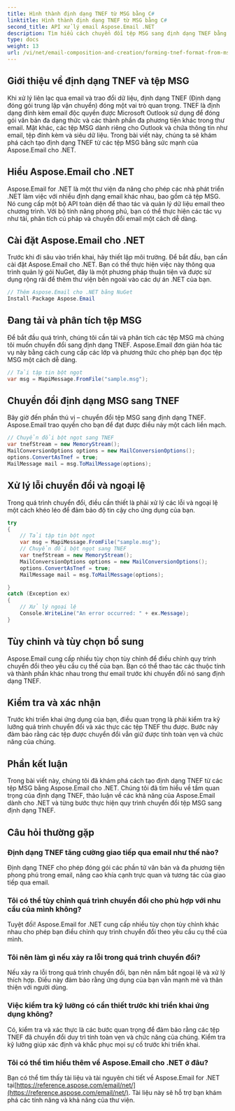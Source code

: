 ```yaml
---
title: Hình thành định dạng TNEF từ MSG bằng C#
linktitle: Hình thành định dạng TNEF từ MSG bằng C#
second_title: API xử lý email Aspose.Email .NET
description: Tìm hiểu cách chuyển đổi tệp MSG sang định dạng TNEF bằng Aspose.Email cho .NET. Tạo nội dung email phong phú một cách liền mạch.
type: docs
weight: 13
url: /vi/net/email-composition-and-creation/forming-tnef-format-from-msg-with-csharp/
---
```


##  Giới thiệu về định dạng TNEF và tệp MSG

Khi xử lý liên lạc qua email và trao đổi dữ liệu, định dạng TNEF (Định dạng đóng gói trung lập vận chuyển) đóng một vai trò quan trọng. TNEF là định dạng đính kèm email độc quyền được Microsoft Outlook sử dụng để đóng gói văn bản đa dạng thức và các thành phần đa phương tiện khác trong thư email. Mặt khác, các tệp MSG dành riêng cho Outlook và chứa thông tin như email, tệp đính kèm và siêu dữ liệu. Trong bài viết này, chúng ta sẽ khám phá cách tạo định dạng TNEF từ các tệp MSG bằng sức mạnh của Aspose.Email cho .NET.

##  Hiểu Aspose.Email cho .NET

Aspose.Email for .NET là một thư viện đa năng cho phép các nhà phát triển .NET làm việc với nhiều định dạng email khác nhau, bao gồm cả tệp MSG. Nó cung cấp một bộ API toàn diện để thao tác và quản lý dữ liệu email theo chương trình. Với bộ tính năng phong phú, bạn có thể thực hiện các tác vụ như tải, phân tích cú pháp và chuyển đổi email một cách dễ dàng.

##  Cài đặt Aspose.Email cho .NET

Trước khi đi sâu vào triển khai, hãy thiết lập môi trường. Để bắt đầu, bạn cần cài đặt Aspose.Email cho .NET. Bạn có thể thực hiện việc này thông qua trình quản lý gói NuGet, đây là một phương pháp thuận tiện và được sử dụng rộng rãi để thêm thư viện bên ngoài vào các dự án .NET của bạn.

```csharp
// Thêm Aspose.Email cho .NET bằng NuGet
Install-Package Aspose.Email
```

##  Đang tải và phân tích tệp MSG

Để bắt đầu quá trình, chúng tôi cần tải và phân tích các tệp MSG mà chúng tôi muốn chuyển đổi sang định dạng TNEF. Aspose.Email đơn giản hóa tác vụ này bằng cách cung cấp các lớp và phương thức cho phép bạn đọc tệp MSG một cách dễ dàng.

```csharp
// Tải tập tin bột ngọt
var msg = MapiMessage.FromFile("sample.msg");
```

##  Chuyển đổi định dạng MSG sang TNEF

Bây giờ đến phần thú vị – chuyển đổi tệp MSG sang định dạng TNEF. Aspose.Email trao quyền cho bạn để đạt được điều này một cách liền mạch.

```csharp
// Chuyển đổi bột ngọt sang TNEF
var tnefStream = new MemoryStream();
MailConversionOptions options = new MailConversionOptions();
options.ConvertAsTnef = true;
MailMessage mail = msg.ToMailMessage(options);
```

##  Xử lý lỗi chuyển đổi và ngoại lệ

Trong quá trình chuyển đổi, điều cần thiết là phải xử lý các lỗi và ngoại lệ một cách khéo léo để đảm bảo độ tin cậy cho ứng dụng của bạn.

```csharp
try
{
	// Tải tập tin bột ngọt
	var msg = MapiMessage.FromFile("sample.msg");
	// Chuyển đổi bột ngọt sang TNEF
	var tnefStream = new MemoryStream();
	MailConversionOptions options = new MailConversionOptions();
	options.ConvertAsTnef = true;
	MailMessage mail = msg.ToMailMessage(options);

}
catch (Exception ex)
{
    // Xử lý ngoại lệ
    Console.WriteLine("An error occurred: " + ex.Message);
}
```

##  Tùy chỉnh và tùy chọn bổ sung

Aspose.Email cung cấp nhiều tùy chọn tùy chỉnh để điều chỉnh quy trình chuyển đổi theo yêu cầu cụ thể của bạn. Bạn có thể thao tác các thuộc tính và thành phần khác nhau trong thư email trước khi chuyển đổi nó sang định dạng TNEF.

##  Kiểm tra và xác nhận

Trước khi triển khai ứng dụng của bạn, điều quan trọng là phải kiểm tra kỹ lưỡng quá trình chuyển đổi và xác thực các tệp TNEF thu được. Bước này đảm bảo rằng các tệp được chuyển đổi vẫn giữ được tính toàn vẹn và chức năng của chúng.

##  Phần kết luận

Trong bài viết này, chúng tôi đã khám phá cách tạo định dạng TNEF từ các tệp MSG bằng Aspose.Email cho .NET. Chúng tôi đã tìm hiểu về tầm quan trọng của định dạng TNEF, thảo luận về các khả năng của Aspose.Email dành cho .NET và từng bước thực hiện quy trình chuyển đổi tệp MSG sang định dạng TNEF.

## Câu hỏi thường gặp

### Định dạng TNEF tăng cường giao tiếp qua email như thế nào?

Định dạng TNEF cho phép đóng gói các phần tử văn bản và đa phương tiện phong phú trong email, nâng cao khía cạnh trực quan và tương tác của giao tiếp qua email.

### Tôi có thể tùy chỉnh quá trình chuyển đổi cho phù hợp với nhu cầu của mình không?

Tuyệt đối! Aspose.Email for .NET cung cấp nhiều tùy chọn tùy chỉnh khác nhau cho phép bạn điều chỉnh quy trình chuyển đổi theo yêu cầu cụ thể của mình.

### Tôi nên làm gì nếu xảy ra lỗi trong quá trình chuyển đổi?

Nếu xảy ra lỗi trong quá trình chuyển đổi, bạn nên nắm bắt ngoại lệ và xử lý thích hợp. Điều này đảm bảo rằng ứng dụng của bạn vẫn mạnh mẽ và thân thiện với người dùng.

### Việc kiểm tra kỹ lưỡng có cần thiết trước khi triển khai ứng dụng không?

Có, kiểm tra và xác thực là các bước quan trọng để đảm bảo rằng các tệp TNEF đã chuyển đổi duy trì tính toàn vẹn và chức năng của chúng. Kiểm tra kỹ lưỡng giúp xác định và khắc phục mọi sự cố trước khi triển khai.

### Tôi có thể tìm hiểu thêm về Aspose.Email cho .NET ở đâu?

 Bạn có thể tìm thấy tài liệu và tài nguyên chi tiết về Aspose.Email for .NET tại[https://reference.aspose.com/email/net/](https://reference.aspose.com/email/net/). Tài liệu này sẽ hỗ trợ bạn khám phá các tính năng và khả năng của thư viện.